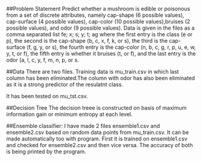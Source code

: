 ##Problem Statement 
Predict whether a mushroom is edible or poisonous from a set of discrete attributes, namely cap-shape (6 possible values), cap-surface (4 possible values), cap-color (10 possible values),bruises (2 possible values), and odor (9 possible values). Data is given in the files as a comma separated list fe; x; s; y; t; ag where the first entry is the class (e or p), the second is the cap-shape (b, c, x, f, k, or s), the third is the cap-surface (f, g, y, or s), the fourth entry is the cap-color (n, b, c, g, r, p, u, e, w, y, t, or f), the fifth entry is whether it bruises (t, or f), and the last entry is the odor (a, l, c, y, f, m, n, p, or s.

##Data
There are two files. Training data is mu_train.csv in which last column has been eliminated.The column with odor has also been eliminated as it is a strong predictor of the resulatnt class.

It has been tested on mu_tst.csv.

##Decision Tree
The decision treee is constructed on basis of maximum information gain or minimum entropy at each level.

##Ensemble classifier:
I have made 2 files ensemble1.csv and ensemble2.csv based on random data points from mu_train.csv. It can be made automatically too with program.
First it is trained on ensemble1.csv and checked for ensemble2.csv and then vice versa.
The accuracy of both is being printed by the program.
